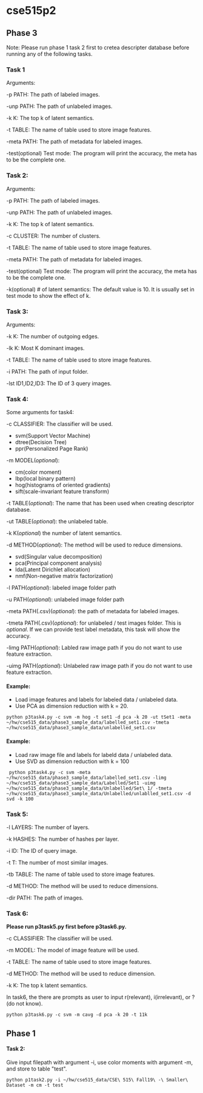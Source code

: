 # cse515p2

## Phase 3
Note: Please run phase 1 task 2 first to cretea descripter database before running any of the following tasks.

### Task 1

Arguments:

-p PATH: The path of labeled images.

-unp PATH: The path of unlabeled images.

-k K: The top k of latent semantics.

-t TABLE: The name of table used to store image features.

-meta PATH: The path of metadata for labeled images.

-test(optional) Test mode: The program will print the accuracy, the meta has to be the complete one.


### Task 2:

Arguments:

-p PATH: The path of labeled images.

-unp PATH: The path of unlabeled images.

-k K: The top k of latent semantics.

-c CLUSTER: The number of clusters.

-t TABLE: The name of table used to store image features.

-meta PATH: The path of metadata for labeled images.

-test(optional) Test mode: The program will print the accuracy, the meta has to be the complete one.

-k(optional) # of latent semantics: The default value is 10. It is usually set in test mode to show the effect of k.
### Task 3:

Arguments:

-k K: The number of outgoing edges.

-lk K: Most K dominant images.

-t TABLE: The name of table used to store image features.

-i PATH: The path of input folder.

-lst ID1,ID2,ID3: The ID of 3 query images.


### Task 4:

Some arguments for task4:

-c CLASSIFIER: The classifier will be used.
- svm(Support Vector Machine)
- dtree(Decision Tree)
- ppr(Personalized Page Rank)

-m MODEL(*optional*):
- cm(color moment)
- lbp(local binary pattern)
- hog(histograms of oriented gradients)
- sift(scale-invariant feature transform)

-t TABLE(*optional*): The name that has been used when creating descriptor database.

-ut TABLE(*optional*): the unlabeled table.

-k K(*optional*) the number of latent semantics.

-d METHOD(*optional*): The method will be used to reduce dimensions.
- svd(Singular value decomposition)
- pca(Principal component analysis)
- lda(Latent Dirichlet allocation)
- nmf(Non-negative matrix factorization)

-l PATH(*optional*): labeled image folder path

-u PATH(*optional*): unlabeled image folder path

-meta PATH(.csv)(*optional*): the path of metadata for labeled images.

-tmeta PATH(.csv)(*optional*): for unlabeled / test images folder. This is *optional*. If we can provide test label metadata, this task will show the accuracy.

-limg PATH(*optional*): Labled raw image path if you do not want to use feature extraction.

-uimg PATH(*optional*): Unlabeled raw image path if you do not want to use feature extraction.

#### Example:
- Load image features and labels for labeled data / unlabeled data.
- Use PCA as dimension reduction with k = 20.

```Shell
python p3task4.py -c svm -m hog -t set1 -d pca -k 20 -ut tSet1 -meta ~/hw/cse515_data/phase3_sample_data/labelled_set1.csv -tmeta ~/hw/cse515_data/phase3_sample_data/unlabelled_set1.csv
```

#### Example:
- Load raw image file and labels for labeld data / unlabeled data.
- Use SVD as dimension reduction with k = 100

```Shell
 python p3task4.py -c svm -meta ~/hw/cse515_data/phase3_sample_data/labelled_set1.csv -limg ~/hw/cse515_data/phase3_sample_data/Labelled/Set1 -uimg ~/hw/cse515_data/phase3_sample_data/Unlabelled/Set\ 1/ -tmeta ~/hw/cse515_data/phase3_sample_data/Unlabelled/unlablled_set1.csv -d svd -k 100
```

### Task 5:

-l LAYERS: The number of layers.

-k HASHES: The number of hashes per layer.

-i ID: The ID of query image.

-t T: The number of most similar images.

-tb TABLE: The name of table used to store image features.

-d METHOD: The method will be used to reduce dimensions.

-dir PATH: The path of images.


### Task 6:

**Please run p3task5.py first before p3task6.py.**

-c CLASSIFIER: The classifier will be used.

-m MODEL: The model of image feature will be used.

-t TABLE: The name of table used to store image features.

-d METHOD: The method will be used to reduce dimension.

-k K: The top k latent semantics.


In task6, the there are prompts as user to input r(relevant), i(irrelevant), or ?(do not know).

```Shell
python p3task6.py -c svm -m cavg -d pca -k 20 -t 11k
```



## Phase 1

#### Task 2:
Give input filepath with argument -i, use color moments with argument -m, and store to table "test".
```Shell
python p1task2.py -i ~/hw/cse515_data/CSE\ 515\ Fall19\ -\ Smaller\ Dataset -m cm -t test
```
